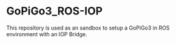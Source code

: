 # GoPiGo3_ROS-IOP
This repository is used as an sandbox to setup a GoPiGo3 in ROS environment with an IOP Bridge.
